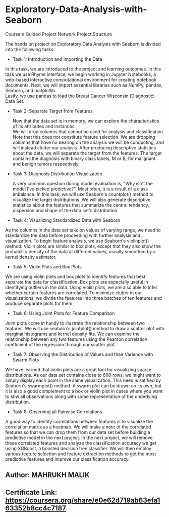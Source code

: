 # Exploratory-Data-Analysis-with-Seaborn
Coursera Guided Project Network
Project Structure

The hands on project on Exploratory Data Analysis with Seaborn is divided into the following tasks:

*   Task 1: Introduction and Importing the Data

   In this task, we are introduced to the project and learning outcomes. 
   In this task we use Rhyme interface, we begin working in Jupyter Notebooks, a web-based interactive computational environment for creating notebook documents.
   Next, we will import essential libraries such as NumPy, pandas, Seaborn, and matplotlib.   
   Lastly, we use pandas to load the Breast Cancer Wisconsin (Diagnostic) Data Set.

*  Task 2: Separate Target from Features

   Now that the data set is in memory, we can explore the characteristics of its attributes and instances.   
   We will drop columns that cannot be used for analysis and classification. 
   Note that this does not constitute feature selection. We are dropping columns that have no bearing on the analysis we will be conducting, and will instead clutter our analysis.   After producing descriptive statistics about the data, we will separate the target from the features.
   The target contains the diagnosis with binary class labels, M or B, for malignant and benign tumors respectively. 

*  Task 3: Diagnosis Distribution Visualization

   A very common question during model evaluation is, "Why isn't the model I've picked predictive?".  Most often, it is a result of a class imbalance.
   In this task, we will use Seaborn's countplot() method to visualize the target distributions. 
   We will also generate descriptive statistics about the features that summarize the central tendency, dispersion and shape of the data set's distribution.

*   Task 4: Visualizing Standardized Data with Seaborn

   As the columns in the data set take on values of varying range, we need to standardize the data before proceeding with further analysis and visualization. 
   To begin feature analysis, we use Seaborn's violinplot() method.  Violin plots are similar to box plots, except that they also show the probability density of the data at different values, usually smoothed by a kernel density estimator. 

*   Task 5: Violin Plots and Box Plots

   We are using violin plots and box plots to identify features that best separate the data for classification. 
   Box plots are especially useful in identifying outliers in the data. 
   Using violin plots, we are also able to infer whether certain features are correlated. 
   To minimize clutter in our visualizations, we divide the features into three batches of ten features and produce separate plots for them.

*   Task 6: Using Joint Plots for Feature Comparison 

   Joint plots come in handy to illustrate the relationship between two features. 
   We will use seaborn's jointplot() method to draw a scatter plot with marginal histograms and kernel density fits. We can examine the relationship between any two features using the Pearson correlation coefficient of the regression through our scatter plot.

*   Task 7: Observing the Distribution of Values and their Variance with Swarm Plots

   We have learned that violin plots are a great tool for visualizing sparse distributions. As our data set contains close to 600 rows, we might want to simply display each point in the same visualization. 
   This need is satified by Seaborn's swarmplot() method. A swarm plot can be drawn on its own, but it is also a good complement to a box or violin plot in cases where you want to shw all observations along with some representation of the underlying distribution.
   
*   Task 8: Observing all Pairwise Correlations

   A good way to identify correlations between features is to visualize the correlation matrix as a heatmap. 
   We will make a note of the correlated features so that we can drop them from our data set before building a predictive model in the next project.
   In the next project, we will remove these correlated features and analyze the classification accuracy we get using XGBoost, a boosted decision tree classifier.       We will then employ various feature selection and feature extraction methods to get the most predictive features and improve our classification accuracy. 
   
   ## Author: MAHRUKH MALIK
   ## Certificate Link: https://coursera.org/share/e0e62d719ab63efa163352b8cc4c7187
